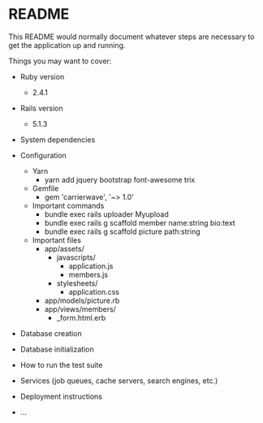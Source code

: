 # README

This README would normally document whatever steps are necessary to get the
application up and running.

Things you may want to cover:

* Ruby version
  * 2.4.1
* Rails version
  * 5.1.3

* System dependencies

* Configuration
  * Yarn
    * yarn add jquery bootstrap font-awesome trix
  * Gemfile
    * gem 'carrierwave', '~> 1.0'
  * Important commands
    * bundle exec rails uploader Myupload
    * bundle exec rails g scaffold member name:string bio:text
    * bundle exec rails g scaffold picture path:string
  * Important files
    * app/assets/
      * javascripts/
        * application.js
        * members.js
      * stylesheets/
        * application.css
    * app/models/picture.rb
    * app/views/members/
      * _form.html.erb

* Database creation

* Database initialization

* How to run the test suite

* Services (job queues, cache servers, search engines, etc.)

* Deployment instructions

* ...
